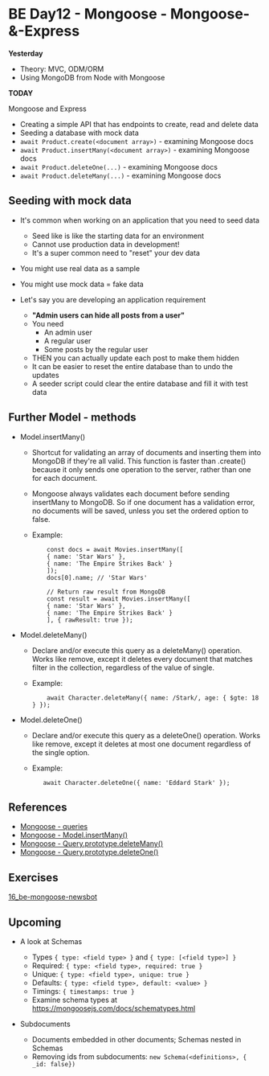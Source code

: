 # BE Day12 - Mongoose - Mongoose-&-Express

**Yesterday**

- Theory: MVC, ODM/ORM
- Using MongoDB from Node with Mongoose

**TODAY**

Mongoose and Express

- Creating a simple API that has endpoints to create, read and delete data
- Seeding a database with mock data
- `await Product.create(<document array>)` - examining Mongoose docs
- `await Product.insertMany(<document array>)` - examining Mongoose docs
- `await Product.deleteOne(...)` - examining Mongoose docs
- `await Product.deleteMany(...)` - examining Mongoose docs

## Seeding with mock data

- It's common when working on an application that you need to seed data

  - Seed like is like the starting data for an environment
  - Cannot use production data in development!
  - It's a super common need to "reset" your dev data

- You might use real data as a sample
- You might use mock data = fake data

- Let's say you are developing an application requirement
  - **"Admin users can hide all posts from a user"**
  - You need
    - An admin user
    - A regular user
    - Some posts by the regular user
  - THEN you can actually update each post to make them hidden
  - It can be easier to reset the entire database than to undo the updates
  - A seeder script could clear the entire database and fill it with test data

## Further Model - methods

- Model.insertMany()

  - Shortcut for validating an array of documents and inserting them into MongoDB if they're all valid. This function is faster than .create() because it only sends one operation to the server, rather than one for each document.

  - Mongoose always validates each document before sending insertMany to MongoDB. So if one document has a validation error, no documents will be saved, unless you set the ordered option to false.

  - Example:

    ```JS
        const docs = await Movies.insertMany([
        { name: 'Star Wars' },
        { name: 'The Empire Strikes Back' }
        ]);
        docs[0].name; // 'Star Wars'

        // Return raw result from MongoDB
        const result = await Movies.insertMany([
        { name: 'Star Wars' },
        { name: 'The Empire Strikes Back' }
        ], { rawResult: true });
    ```

- Model.deleteMany()

  - Declare and/or execute this query as a deleteMany() operation. Works like remove, except it deletes every document that matches filter in the collection, regardless of the value of single.

  - Example:
    ```JS
        await Character.deleteMany({ name: /Stark/, age: { $gte: 18 } });
    ```

- Model.deleteOne()

  - Declare and/or execute this query as a deleteOne() operation. Works like remove, except it deletes at most one document regardless of the single option.

  - Example:
    ```JS
       await Character.deleteOne({ name: 'Eddard Stark' });
    ```

## References

- [Mongoose - queries](https://mongoosejs.com/docs/api/query.html)
- [Mongoose - Model.insertMany()](<https://mongoosejs.com/docs/api/model.html#Model.insertMany()>)
- [Mongoose - Query.prototype.deleteMany()](<https://mongoosejs.com/docs/api/query.html#Query.prototype.deleteMany()>)
- [Mongoose - Query.prototype.deleteOne()](<https://mongoosejs.com/docs/api/query.html#Query.prototype.deleteOne()>)

## Exercises

[16_be-mongoose-newsbot](https://classroom.github.com/a/ypw8pnBe)

## Upcoming

- A look at Schemas

  - Types `{ type: <field type> }` and `{ type: [<field type>] }`
  - Required: `{ type: <field type>, required: true }`
  - Unique: `{ type: <field type>, unique: true }`
  - Defaults: `{ type: <field type>, default: <value> }`
  - Timings: `{ timestamps: true }`
  - Examine schema types at https://mongoosejs.com/docs/schematypes.html

- Subdocuments
  - Documents embedded in other documents; Schemas nested in Schemas
  - Removing ids from subdocuments: `new Schema(<definitions>, { _id: false})`
